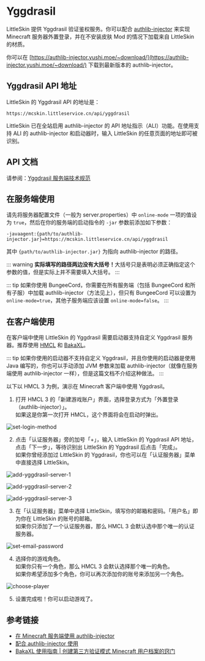 # Yggdrasil

LittleSkin 提供 Yggdrasil 验证鉴权服务。你可以配合 [authlib-injector](https://github.com/yushijinhun/authlib-injector) 来实现 Minecraft 服务器外置登录，并在不安装皮肤 Mod 的情况下加载来自 LittleSkin 的材质。

你可以在 [https://authlib-injector.yushi.moe/~download/](https://authlib-injector.yushi.moe/~download/) 下载到最新版本的 authlib-injector。

## Yggdrasil API 地址
LittleSkin 的 Yggdrasil API 的地址是：

```
https://mcskin.littleservice.cn/api/yggdrasil
```

LittleSkin 已在全站启用 authlib-injector 的 API 地址指示（ALI）功能。在使用支持 ALI 的 authlib-injector 和启动器时，输入 LittleSkin 的任意页面的地址即可被识别。

## API 文档

请参阅：[Yggdrasil 服务端技术规范](https://github.com/yushijinhun/authlib-injector/wiki/Yggdrasil-%E6%9C%8D%E5%8A%A1%E7%AB%AF%E6%8A%80%E6%9C%AF%E8%A7%84%E8%8C%83)

## 在服务端使用

请先将服务器配置文件（一般为 server.properties）中 `online-mode` 一项的值设为 `true`，然后在你的服务端的启动指令的 `-jar` 参数前添加如下参数：

```
-javaagent:{path/to/authlib-injector.jar}=https://mcskin.littleservice.cn/api/yggdrasil
```

其中 `{path/to/authlib-injector.jar}` 为指向 authlib-injector 的路径。

::: warning
<strong>实际填写的路径两边没有大括号！</strong>大括号只是表明必须正确指定这个参数的值，但是实际上并不需要填入大括号。
:::

::: tip
如果你使用 BungeeCord，你需要在所有服务端（包括 BungeeCord 和所有子服）中加载 authlib-injector（方法见上），但只有 BungeeCord 可以设置为 `online-mode=true`，其他子服务端应该设置 `online-mode=false`。
:::

## 在客户端使用

在客户端中使用 LittleSkin 的 Yggdrasil 需要启动器支持自定义 Yggdrasil 服务器。推荐使用 [HMCL](https://www.mcbbs.net/thread-142335-1-1.html) 和 [BakaXL](https://www.mcbbs.net/thread-512144-1-1.html)。

::: tip
如果你使用的启动器不支持自定义 Yggdrasil，并且你使用的启动器是使用 Java 编写的，你也可以手动添加 JVM 参数来加载 authlib-injector（就像在服务端使用 authlib-injector 一样），但是这篇文档不介绍这种做法。
:::

以下以 HMCL 3 为例，演示在 Minecraft 客户端中使用 Yggdrasil。

1. 打开 HMCL 3 的「新建游戏账户」界面，选择登录方式为「外置登录（authlib-injector）」。   
如果这是你第一次打开 HMCL，这个界面将会在启动时弹出。

![set-login-method](./assets/yggdrasil/set-login-method.png)

2. 点击「认证服务器」旁的加号「+」，输入 LittleSkin 的 Yggdrasil API 地址，点击「下一步」，等待识别出 LittleSkin 的 Yggdrasil 后点击「完成」。   
如果你曾经添加过 LittleSkin 的 Yggdrasil，你也可以在「认证服务器」菜单中直接选择 LittleSkin。

![add-yggdrasil-server-1](./assets/yggdrasil/add-yggdrasil-server-1.png)

![add-yggdrasil-server-2](./assets/yggdrasil/add-yggdrasil-server-2.png)

![add-yggdrasil-server-3](./assets/yggdrasil/add-yggdrasil-server-3.png)

3. 在「认证服务器」菜单中选择 LittleSkin，填写你的邮箱和密码。「用户名」即为你在 LittleSkin 的账号的邮箱。   
如果你只添加了一个认证服务器，那么 HMCL 3 会默认选中那个唯一的认证服务器。

![set-email-password](./assets/yggdrasil/set-email-password.png)

4. 选择你的游戏角色。   
如果你只有一个角色，那么 HMCL 3 会默认选择那个唯一的角色。   
如果你希望添加多个角色，你可以再次添加你的账号来添加另一个角色。

![choose-player](./assets/yggdrasil/choose-player.png)

5. 设置完成啦！你可以启动游戏了。


## 参考链接

- [在 Minecraft 服务端使用 authlib-injector](https://github.com/yushijinhun/authlib-injector/wiki/%E5%9C%A8-Minecraft-%E6%9C%8D%E5%8A%A1%E7%AB%AF%E4%BD%BF%E7%94%A8-authlib-injector)
- [配合 authlib-injector 使用](https://github.com/bs-community/yggdrasil-api/wiki/0x03-配合-authlib-injector-使用)
- [BakaXL 使用指南 | 创建第三方验证模式 Minecraft 用户档案的窍门](https://www.bilibili.com/video/BV1W741197Bv)

